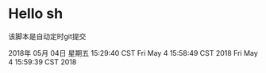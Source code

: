 # Hello sh

该脚本是自动定时git提交


2018年 05月 04日 星期五 15:29:40 CST
Fri May  4 15:58:49 CST 2018
Fri May  4 15:59:39 CST 2018
